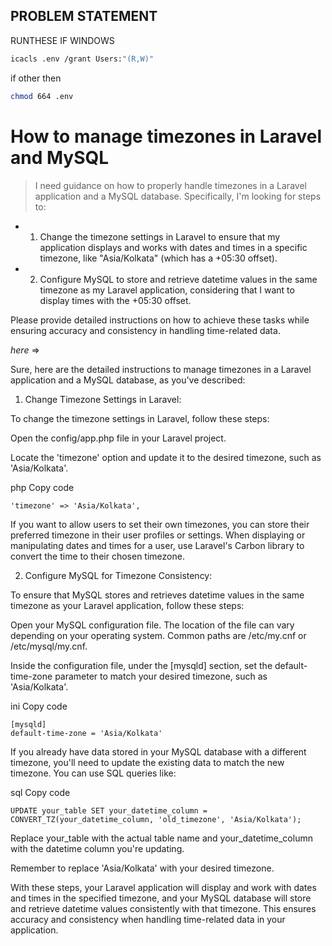## PROBLEM STATEMENT
RUNTHESE IF WINDOWS

```bash
icacls .env /grant Users:"(R,W)"
```
if other then 
```bash
chmod 664 .env

```


# How to manage timezones in Laravel and MySQL

> I need guidance on how to properly handle timezones in a Laravel application and a MySQL database. Specifically, I'm looking for steps to:

* 1. Change the timezone settings in Laravel to ensure that my application displays and works with dates and times in a specific timezone, like "Asia/Kolkata" (which has a +05:30 offset).

* 2. Configure MySQL to store and retrieve datetime values in the same timezone as my Laravel application, considering that I want to display times with the +05:30 offset.

Please provide detailed instructions on how to achieve these tasks while ensuring accuracy and consistency in handling time-related data.

*here* => 

Sure, here are the detailed instructions to manage timezones in a Laravel application and a MySQL database, as you've described:

1. Change Timezone Settings in Laravel:

To change the timezone settings in Laravel, follow these steps:

Open the config/app.php file in your Laravel project.

Locate the 'timezone' option and update it to the desired timezone, such as 'Asia/Kolkata'.

php
Copy code
```
'timezone' => 'Asia/Kolkata',
```
If you want to allow users to set their own timezones, you can store their preferred timezone in their user profiles or settings. When displaying or manipulating dates and times for a user, use Laravel's Carbon library to convert the time to their chosen timezone.

2. Configure MySQL for Timezone Consistency:

To ensure that MySQL stores and retrieves datetime values in the same timezone as your Laravel application, follow these steps:

Open your MySQL configuration file. The location of the file can vary depending on your operating system. Common paths are /etc/my.cnf or /etc/mysql/my.cnf.

Inside the configuration file, under the [mysqld] section, set the default-time-zone parameter to match your desired timezone, such as 'Asia/Kolkata'.

ini
Copy code
```
[mysqld]
default-time-zone = 'Asia/Kolkata'
```
If you already have data stored in your MySQL database with a different timezone, you'll need to update the existing data to match the new timezone. You can use SQL queries like:

sql
Copy code
```
UPDATE your_table SET your_datetime_column = CONVERT_TZ(your_datetime_column, 'old_timezone', 'Asia/Kolkata');
```
Replace your_table with the actual table name and your_datetime_column with the datetime column you're updating.

Remember to replace 'Asia/Kolkata' with your desired timezone.

With these steps, your Laravel application will display and work with dates and times in the specified timezone, and your MySQL database will store and retrieve datetime values consistently with that timezone. This ensures accuracy and consistency when handling time-related data in your application.
